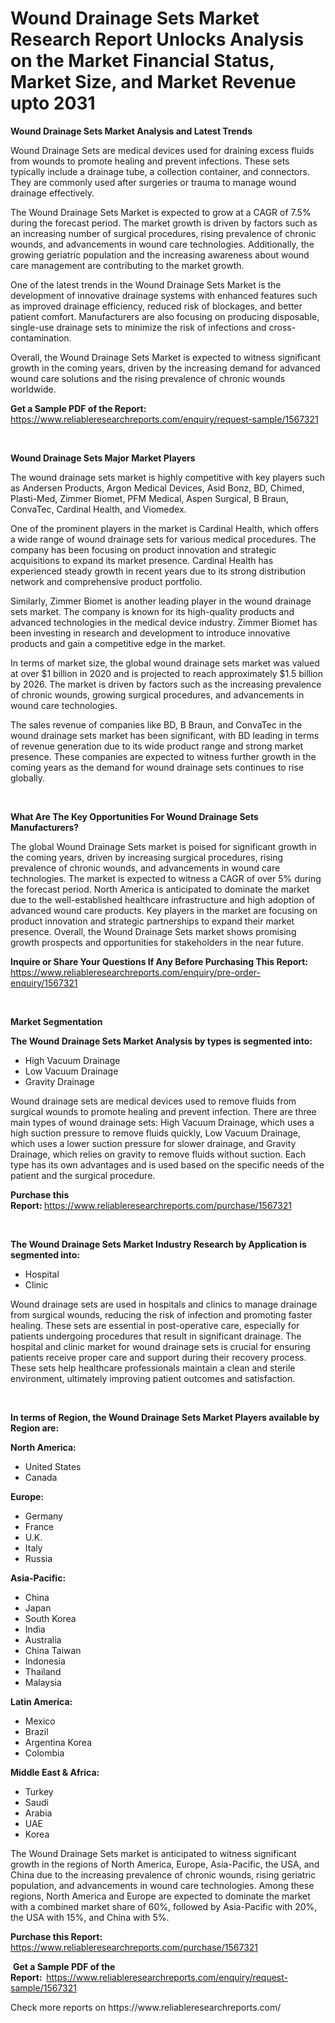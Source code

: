 <p><h1>Wound Drainage Sets Market Research Report Unlocks Analysis on the Market Financial Status, Market Size, and Market Revenue upto 2031</h1></p><p><strong>Wound Drainage Sets Market Analysis and Latest Trends</strong></p>
<p><p>Wound Drainage Sets are medical devices used for draining excess fluids from wounds to promote healing and prevent infections. These sets typically include a drainage tube, a collection container, and connectors. They are commonly used after surgeries or trauma to manage wound drainage effectively.</p><p>The Wound Drainage Sets Market is expected to grow at a CAGR of 7.5% during the forecast period. The market growth is driven by factors such as an increasing number of surgical procedures, rising prevalence of chronic wounds, and advancements in wound care technologies. Additionally, the growing geriatric population and the increasing awareness about wound care management are contributing to the market growth.</p><p>One of the latest trends in the Wound Drainage Sets Market is the development of innovative drainage systems with enhanced features such as improved drainage efficiency, reduced risk of blockages, and better patient comfort. Manufacturers are also focusing on producing disposable, single-use drainage sets to minimize the risk of infections and cross-contamination.</p><p>Overall, the Wound Drainage Sets Market is expected to witness significant growth in the coming years, driven by the increasing demand for advanced wound care solutions and the rising prevalence of chronic wounds worldwide.</p></p>
<p><strong>Get a Sample PDF of the Report:&nbsp;</strong> <a href="https://www.reliableresearchreports.com/enquiry/request-sample/1567321">https://www.reliableresearchreports.com/enquiry/request-sample/1567321</a></p>
<p>&nbsp;</p>
<p><strong>Wound Drainage Sets Major Market Players</strong></p>
<p><p>The wound drainage sets market is highly competitive with key players such as Andersen Products, Argon Medical Devices, Asid Bonz, BD, Chimed, Plasti-Med, Zimmer Biomet, PFM Medical, Aspen Surgical, B Braun, ConvaTec, Cardinal Health, and Viomedex. </p><p>One of the prominent players in the market is Cardinal Health, which offers a wide range of wound drainage sets for various medical procedures. The company has been focusing on product innovation and strategic acquisitions to expand its market presence. Cardinal Health has experienced steady growth in recent years due to its strong distribution network and comprehensive product portfolio.</p><p>Similarly, Zimmer Biomet is another leading player in the wound drainage sets market. The company is known for its high-quality products and advanced technologies in the medical device industry. Zimmer Biomet has been investing in research and development to introduce innovative products and gain a competitive edge in the market.</p><p>In terms of market size, the global wound drainage sets market was valued at over $1 billion in 2020 and is projected to reach approximately $1.5 billion by 2026. The market is driven by factors such as the increasing prevalence of chronic wounds, growing surgical procedures, and advancements in wound care technologies.</p><p>The sales revenue of companies like BD, B Braun, and ConvaTec in the wound drainage sets market has been significant, with BD leading in terms of revenue generation due to its wide product range and strong market presence. These companies are expected to witness further growth in the coming years as the demand for wound drainage sets continues to rise globally.</p></p>
<p>&nbsp;</p>
<p><strong>What Are The Key Opportunities For Wound Drainage Sets Manufacturers?</strong></p>
<p><p>The global Wound Drainage Sets market is poised for significant growth in the coming years, driven by increasing surgical procedures, rising prevalence of chronic wounds, and advancements in wound care technologies. The market is expected to witness a CAGR of over 5% during the forecast period. North America is anticipated to dominate the market due to the well-established healthcare infrastructure and high adoption of advanced wound care products. Key players in the market are focusing on product innovation and strategic partnerships to expand their market presence. Overall, the Wound Drainage Sets market shows promising growth prospects and opportunities for stakeholders in the near future.</p></p>
<p><strong>Inquire or Share Your Questions If Any Before Purchasing This Report:</strong> <a href="https://www.reliableresearchreports.com/enquiry/pre-order-enquiry/1567321">https://www.reliableresearchreports.com/enquiry/pre-order-enquiry/1567321</a></p>
<p>&nbsp;</p>
<p><strong>Market Segmentation</strong></p>
<p><strong>The Wound Drainage Sets Market Analysis by types is segmented into:</strong></p>
<p><ul><li>High Vacuum Drainage</li><li>Low Vacuum Drainage</li><li>Gravity Drainage</li></ul></p>
<p><p>Wound drainage sets are medical devices used to remove fluids from surgical wounds to promote healing and prevent infection. There are three main types of wound drainage sets: High Vacuum Drainage, which uses a high suction pressure to remove fluids quickly, Low Vacuum Drainage, which uses a lower suction pressure for slower drainage, and Gravity Drainage, which relies on gravity to remove fluids without suction. Each type has its own advantages and is used based on the specific needs of the patient and the surgical procedure.</p></p>
<p><strong>Purchase this Report:&nbsp;</strong><a href="https://www.reliableresearchreports.com/purchase/1567321">https://www.reliableresearchreports.com/purchase/1567321</a></p>
<p>&nbsp;</p>
<p><strong>The Wound Drainage Sets Market Industry Research by Application is segmented into:</strong></p>
<p><ul><li>Hospital</li><li>Clinic</li></ul></p>
<p><p>Wound drainage sets are used in hospitals and clinics to manage drainage from surgical wounds, reducing the risk of infection and promoting faster healing. These sets are essential in post-operative care, especially for patients undergoing procedures that result in significant drainage. The hospital and clinic market for wound drainage sets is crucial for ensuring patients receive proper care and support during their recovery process. These sets help healthcare professionals maintain a clean and sterile environment, ultimately improving patient outcomes and satisfaction.</p></p>
<p>&nbsp;</p>
<p><strong>In terms of Region, the Wound Drainage Sets Market Players available by Region are:</strong></p>
<p>
    <p> <strong> North America: </strong>
        <ul>
            <li>United States</li>
            <li>Canada</li>
        </ul>
        </p> 
    <p> <strong> Europe: </strong>
        <ul>
            <li>Germany</li>
            <li>France</li>
            <li>U.K.</li>
            <li>Italy</li>
            <li>Russia</li>
        </ul>
        </p> 
    <p> <strong> Asia-Pacific: </strong>
        <ul>
            <li>China</li>
            <li>Japan</li>
            <li>South Korea</li>
            <li>India</li>
            <li>Australia</li>
            <li>China Taiwan</li>
            <li>Indonesia</li>
            <li>Thailand</li>
            <li>Malaysia</li>
        </ul>
        </p> 
    <p> <strong> Latin America: </strong>
        <ul>
            <li>Mexico</li>
            <li>Brazil</li>
            <li>Argentina Korea</li>
            <li>Colombia</li>
        </ul>
        </p> 
    <p> <strong> Middle East & Africa: </strong>
        <ul>
            <li>Turkey</li>
            <li>Saudi</li>
            <li>Arabia</li>
            <li>UAE</li>
            <li>Korea</li>
        </ul>
    </p>
    </p>
<p><p>The Wound Drainage Sets market is anticipated to witness significant growth in the regions of North America, Europe, Asia-Pacific, the USA, and China due to the increasing prevalence of chronic wounds, rising geriatric population, and advancements in wound care technologies. Among these regions, North America and Europe are expected to dominate the market with a combined market share of 60%, followed by Asia-Pacific with 20%, the USA with 15%, and China with 5%.</p></p>
<p><strong>Purchase this Report: </strong><a href="https://www.reliableresearchreports.com/purchase/1567321">https://www.reliableresearchreports.com/purchase/1567321</a></p>
<p>&nbsp;<strong>Get a Sample PDF of the Report:&nbsp;&nbsp;</strong><a href="https://www.reliableresearchreports.com/enquiry/request-sample/1567321">https://www.reliableresearchreports.com/enquiry/request-sample/1567321</a></p>
<p><strong></strong></p>
<p>Check more reports on https://www.reliableresearchreports.com/</p>